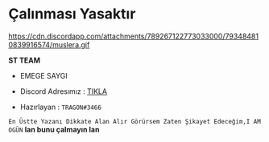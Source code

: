 # Çalınması Yasaktır

<https://cdn.discordapp.com/attachments/789267122773033000/793484810839916574/muslera.gif>



**ST TEAM**

- EMEGE SAYGI 

- Discord Adresımız : [TIKLA]()

- Hazırlayan :  ``TRAGON#3466``

``En Üstte Yazanı Dikkate Alan Alır Görürsem Zaten Şikayet Edeceğim,I AM OGÜN``
**lan bunu çalmayın lan**

